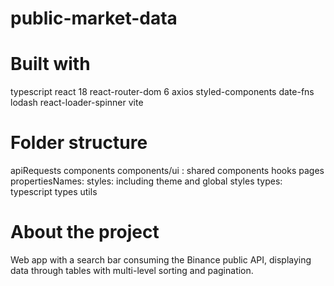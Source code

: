 # public-market-data

# Built with 
typescript
react 18
react-router-dom 6
axios
styled-components
date-fns
lodash
react-loader-spinner
vite

# Folder structure
apiRequests
components
components/ui : shared components
hooks
pages
propertiesNames: 
styles: including theme and global styles
types: typescript types
utils

# About the project
Web app with a search bar consuming the Binance public API, displaying data through tables with multi-level sorting and pagination.
